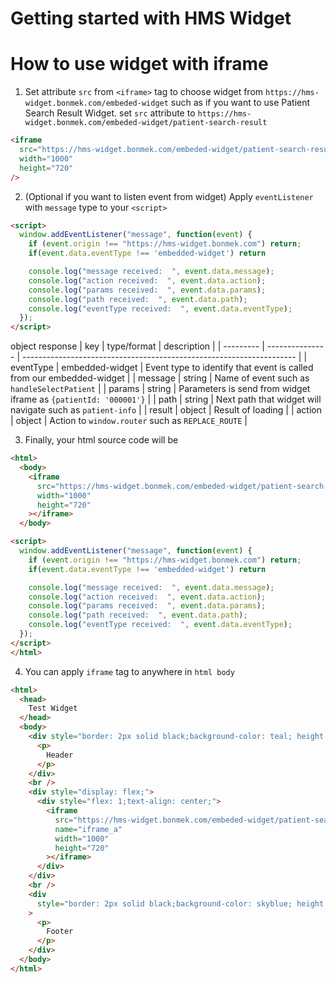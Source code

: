 # Getting started with HMS Widget

# **How to use widget with iframe**

1. Set attribute `src` from `<iframe>` tag to choose widget from `https://hms-widget.bonmek.com/embeded-widget` such as if you want to use Patient Search Result Widget. set `src` attribute to `https://hms-widget.bonmek.com/embeded-widget/patient-search-result`

```html
<iframe
  src="https://hms-widget.bonmek.com/embeded-widget/patient-search-result"
  width="1000"
  height="720"
/>
```

2. (Optional if you want to listen event from widget) Apply `eventListener` with `message` type to your `<script>`

```html
<script>
  window.addEventListener("message", function(event) {
    if (event.origin !== "https://hms-widget.bonmek.com") return;
    if(event.data.eventType !== 'embedded-widget') return

    console.log("message received:  ", event.data.message);
    console.log("action received:  ", event.data.action);
    console.log("params received:  ", event.data.params);
    console.log("path received:  ", event.data.path);
    console.log("eventType received:  ", event.data.eventType);
  });
</script>
```
object response 
  | key       | type/format     | description                                                          |
  | --------- | --------------- | -------------------------------------------------------------------- |
  | eventType | embedded-widget | Event type to identify that event is called from our embedded-widget |
  | message   | string          | Name of event such as `handleSelectPatient`                          |
  | params    | string          | Parameters is send from widget iframe  as `{patientId: '000001'}`    |
  | path      | string          | Next path that widget will navigate such as `patient-info`           |
  | result    | object          | Result of loading                                                    |
  | action    | object          | Action to `window.router` such as `REPLACE_ROUTE`                    |

3. Finally, your html source code will be

```html
<html>
  <body>
    <iframe
      src="https://hms-widget.bonmek.com/embeded-widget/patient-search-result"
      width="1000"
      height="720"
    ></iframe>
  </body>

<script>
  window.addEventListener("message", function(event) {
    if (event.origin !== "https://hms-widget.bonmek.com") return;
    if(event.data.eventType !== 'embedded-widget') return

    console.log("message received:  ", event.data.message);
    console.log("action received:  ", event.data.action);
    console.log("params received:  ", event.data.params);
    console.log("path received:  ", event.data.path);
    console.log("eventType received:  ", event.data.eventType);
  });
</script>
</html>
```

4. You can apply `iframe` tag to anywhere in `html body`

```html
<html>
  <head>
    Test Widget
  </head>
  <body>
    <div style="border: 2px solid black;background-color: teal; height: 50px;">
      <p>
        Header
      </p>
    </div>
    <br />
    <div style="display: flex;">
      <div style="flex: 1;text-align: center;">
        <iframe
          src="https://hms-widget.bonmek.com/embeded-widget/patient-search-result"
          name="iframe_a"
          width="1000"
          height="720"
        ></iframe>
      </div>
    </div>
    <br />
    <div
      style="border: 2px solid black;background-color: skyblue; height: 50px;"
    >
      <p>
        Footer
      </p>
    </div>
  </body>
</html>
```


<!-- WidgetEventResponse -->


